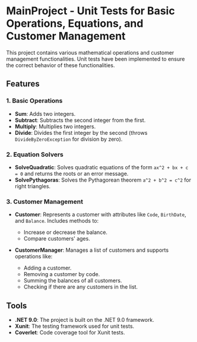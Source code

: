 # MainProject - Unit Tests for Basic Operations, Equations, and Customer Management

This project contains various mathematical operations and customer management functionalities. Unit tests have been implemented to ensure the correct behavior of these functionalities.

## Features

### 1. Basic Operations
- **Sum**: Adds two integers.
- **Subtract**: Subtracts the second integer from the first.
- **Multiply**: Multiplies two integers.
- **Divide**: Divides the first integer by the second (throws `DivideByZeroException` for division by zero).

### 2. Equation Solvers
- **SolveQuadratic**: Solves quadratic equations of the form `ax^2 + bx + c = 0` and returns the roots or an error message.
- **SolvePythagoras**: Solves the Pythagorean theorem `a^2 + b^2 = c^2` for right triangles.

### 3. Customer Management
- **Customer**: Represents a customer with attributes like `Code`, `BirthDate`, and `Balance`. Includes methods to:
  - Increase or decrease the balance.
  - Compare customers' ages.
  
- **CustomerManager**: Manages a list of customers and supports operations like:
  - Adding a customer.
  - Removing a customer by code.
  - Summing the balances of all customers.
  - Checking if there are any customers in the list.

## Tools

- **.NET 9.0**: The project is built on the .NET 9.0 framework.
- **Xunit**: The testing framework used for unit tests.
- **Coverlet**: Code coverage tool for Xunit tests.

